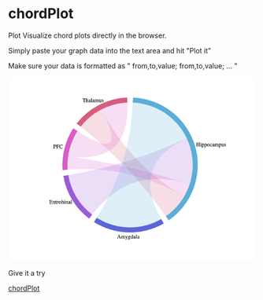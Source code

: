 # chordPlot

<p>Plot Visualize chord plots directly in the browser. </p>
<p>Simply paste your graph data into the text area and hit "Plot it"</p>
<p>Make sure your data is formatted as "  from,to,value; from,to,value; ... "</p>

<img src="chordPlot_img.png">



<p>Give it a try</p>
<p><a href="https://www.diogosantospata.com/chordPlot/">chordPlot</a></p>
